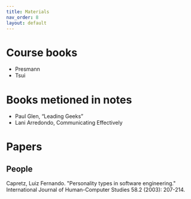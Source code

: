 ```yaml
---
title: Materials
nav_order: 8
layout: default
---
```



# Course books
- Presmann
- Tsui  

# Books metioned in notes

- Paul Glen, “Leading Geeks”
- Lani Arredondo, Communicating Effectively

# Papers

## People

Capretz, Luiz Fernando. "Personality types in software engineering." International Journal of Human-Computer Studies 58.2 (2003): 207-214.